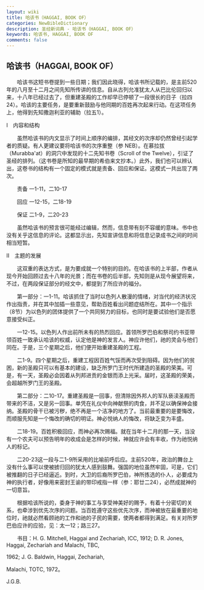 ```yaml
---
layout: wiki
title: 哈该书（HAGGAI, BOOK OF）
categories: NewBibleDictionary
description: 圣经新词典 - 哈该书（HAGGAI, BOOK OF）
keywords: 哈该书, HAGGAI, BOOK OF
comments: false
---
```


## 哈该书（HAGGAI, BOOK OF）

　　哈该书这短书卷提到一些日期；我们因此晓得，哈该书所记载的，是主前520年的八月至十二月之间先知所传讲的信息。自从古列允准犹太人从巴比伦回归以来，十八年已经过去了，但重建圣殿的工作却早已停顿了一段很长的日子（拉四24）。哈该的主要任务，是要重新鼓励与他同期的百姓再次起来行动。在这项任务上，他得到先知撒迦利亚的辅助（拉五1）。

Ⅰ　内容和结构

　　虽然哈该书的内文显示了时间上顺序的编排，其经文的次序却仍然曾经引起学者的质疑。有人更建议要将哈该书的次序重整（参 NEB）。在慕拉拔（Murabba'at）的洞穴中发现的十二先知书卷（Scroll of the Twelve），引证了圣经的排列。（这书卷是所知的最早期的希伯来文抄本。）此外，我们也可以辨认出，这卷书的结构有一个固定的模式就是责备、回应和保证。这模式一共出现了两次。

　　责备 一1-11，二10-17

　　回应 一12-15，二18-19

　　保证 二1-9，二20-23

　　虽然哈该书的预言很可能经过编辑，然而，信息带有刻不容缓的意味。书中也没有关乎这信息的评论。这都显示出，先知宣讲信息和将信息记录成书之间的时间相当短暂。

Ⅱ　主题的发展

　　这双重的表达方式，是为要成就一个特别的目的。在哈该书的上半部，作者从现今开始回顾过去十八年的光景；而在书卷的后半部，先知则是从现今展望将来，不过，在两段保证部分的经文中，都提到了所应许的福分。

　　第一部分：一1-11。哈该抓住了当时以色列人散漫的情绪，对当代的经济状况作出指责，并在其中加插一些意见，帮助百姓看出问题症结所在。其中一个指示（8节）为以色列的团体提供了一个共同努力的目标，也同时是要试验他们是否愿意接受纠正。

　　一12-15。以色列人作出前所未有的热烈回应。首领所罗巴伯和祭司约书亚带领百姓一致承认哈该的权威，认定他是神的发言人。神应许他们，祂的灵会与他们同在。于是，三个星期之后，他们便开始重建圣殿的工程。

　　二1-9。四个星期之后，重建工程因百姓气馁而再次受到阻碍。因为他们的贫困，新的圣殿只可以有基本的建设，缺乏所罗门王时代所建造的圣殿的荣美。可是，有一天，圣殿必会因着从列邦进贡的金银而添上光采。届时，这圣殿的荣美，会超越所罗门王的圣殿。

　　第二部分：二10-17。重建圣殿是一回事，但清除因外邦人的军队亵渎圣殿而带来的不洁，又是另一回事。单凭在礼仪中向神献祭的肉食，并不足以确保神会接纳。圣殿的骨干已被污秽，绝不再是一个洁净的地方了。当前最重要的是要悔改，而顺服先知是一个悔改的确切的明证。神必悦纳人的悔改，将缺乏变为丰盛。

　　二18-19。百姓积极回应，而神必再次赐福。就在当年十二月的那一天，当没有一个农夫可以预告明年的收成会是怎样的时候，神就应许会有丰收，作为祂悦纳人的标记。

　　二20-23这一段与二1-9所采用的比喻前呼后应。主前520年，政治的舞台上没有什么事可以使被掳归回的犹太人感到鼓舞。强国的地位虽然牢固，可是，它们被推翻的日子已经逼近。到时，大卫的后裔所罗巴伯，神所拣选的仆人，必要成为神的执行者，好像用来密封王谕的带印戒指一样（参：耶廿二24），必然成就神的一切意旨。

　　根据哈该所说的，委身于神的事工与享受神美好的赐予，有着十分密切的关系，也牵涉到优先次序的问题。当百姓遵守这些优先次序，而神被放在最重要的地位时，祂就必然看顾祂的工作和祂的子民的需要，使两者都得到满足。有关对所罗巴伯应许的应验，见：太一12；路三27。

　　书目：H. G. Mitchell, Haggai and Zechariah, ICC, 1912; D. R. Jones, Haggai, Zechariah and Malachi, TBC,

1962; J. G. Baldwin, Haggai, Zechariah,

Malachi, TOTC, 1972。

J.G.B.








